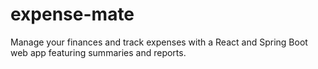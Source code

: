 # expense-mate
Manage your finances and track expenses with a React and Spring Boot web app featuring summaries and reports.
